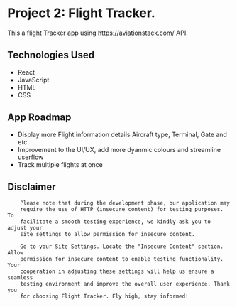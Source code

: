 # Project 2: Flight Tracker.

This a flight Tracker app using https://aviationstack.com/ API.




## Technologies Used
- React
- JavaScript
- HTML
- CSS

 ## App Roadmap
- Display more Flight information details Aircraft type, Terminal, Gate and etc.
- Improvement to the UI/UX, add more dyanmic colours and streamline userflow
- Track multiple flights at once


## Disclaimer 
        Please note that during the development phase, our application may
        require the use of HTTP (insecure content) for testing purposes. To
        facilitate a smooth testing experience, we kindly ask you to adjust your
        site settings to allow permission for insecure content.

        Go to your Site Settings. Locate the "Insecure Content" section. Allow
        permission for insecure content to enable testing functionality. Your
        cooperation in adjusting these settings will help us ensure a seamless
        testing environment and improve the overall user experience. Thank you
        for choosing Flight Tracker. Fly high, stay informed!
